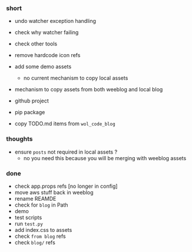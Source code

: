 ### short

- undo watcher exception handling
- check why watcher failing

- check other tools
- remove hardcode icon refs
- add some demo assets
  - no current mechanism to copy local assets

- mechanism to copy assets from both weeblog and local blog

- github project
- pip package
- copy TODO.md items from `wol_code_blog`

### thoughts

- ensure `posts` not required in local assets ?
  - no you need this because you will be merging with weeblog assets

### done

- check app.props refs [no longer in config]
- move aws stuff back in weeblog
- rename REAMDE
- check for `blog` in Path
- demo
- test scripts
- run `test.py`
- add index.css to assets
- check `from blog` refs
- check `blog/` refs

